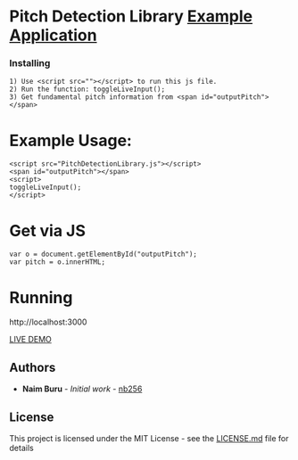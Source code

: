 # Pitch Detection Library [Example Application](https://github.com/nb256/vocal-hero)

### Installing

```
1) Use <script src=""></script> to run this js file.
2) Run the function: toggleLiveInput();
3) Get fundamental pitch information from <span id="outputPitch"></span>
```

# Example Usage: 

```
<script src="PitchDetectionLibrary.js"></script>
<span id="outputPitch"></span>
<script>
toggleLiveInput();
</script>
```

# Get via JS

```
var o = document.getElementById("outputPitch");
var pitch = o.innerHTML;
```

# Running

http://localhost:3000


[LIVE DEMO](https://vocal-hero.firebaseapp.com/)


## Authors

* **Naim Buru** - *Initial work* - [nb256](https://github.com/nb256)

## License

This project is licensed under the MIT License - see the [LICENSE.md](LICENSE.md) file for details
